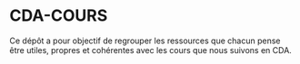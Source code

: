 # CDA-COURS
Ce dépôt a pour objectif de regrouper les ressources que chacun pense être utiles, propres et cohérentes avec les cours que nous suivons en CDA.
